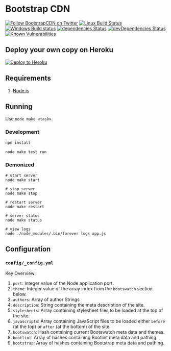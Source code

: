 # Bootstrap CDN

[![Follow BootstrapCDN on Twitter](https://img.shields.io/badge/twitter-@getBootstrapCDN-55acee.svg?style=flat-square)](https://twitter.com/getbootstrapcdn)
[![Linux Build Status](https://img.shields.io/travis/MaxCDN/bootstrap-cdn/develop.svg?label=Linux%20build&style=flat-square)](https://travis-ci.org/MaxCDN/bootstrap-cdn)
[![Windows Build status](https://img.shields.io/appveyor/ci/jdorfman/bootstrap-cdn/develop.svg?label=Windows%20build&style=flat-square)](https://ci.appveyor.com/project/jdorfman/bootstrap-cdn)
[![dependencies Status](https://img.shields.io/david/MaxCDN/bootstrap-cdn.svg?style=flat-square)](https://david-dm.org/MaxCDN/bootstrap-cdn)
[![devDependencies Status](https://img.shields.io/david/dev/MaxCDN/bootstrap-cdn.svg?style=flat-square)](https://david-dm.org/MaxCDN/bootstrap-cdn?type=dev)
[![Known Vulnerabilities](https://snyk.io/test/github/MaxCDN/bootstrap-cdn/195530b7ee73fda617b47f7d2839e5da8707b334/badge.svg)](https://snyk.io/test/github/MaxCDN/bootstrap-cdn/195530b7ee73fda617b47f7d2839e5da8707b334)

## Deploy your own copy on Heroku

[![Deploy to Heroku](https://www.herokucdn.com/deploy/button.png)](https://heroku.com/deploy)

## Requirements

1. [Node.js](https://nodejs.org/)

## Running

Use `node make <task>`.

### Development

```sh
npm install

node make test run
```

### Demonized

```shell
# start server
node make start

# stop server
node make stop

# restart server
node make restart

# server status
node make status

# view logs
node ./node_modules/.bin/forever logs app.js
```

## Configuration

### `config/_config.yml`

Key Overview:

1. `port`: Integer value of the Node application port.
2. `theme`: Integer value of the array index from the `bootswatch` section below.
3. `authors`: Array of author Strings
4. `description`: String containing the meta description of the site.
5. `stylesheets`: Array containing stylesheet files to be loaded at the top of the site.
6. `javascripts`: Array containing JavaScript files to be loaded either `before` (at the top) or `after` (at the bottom) of the site.
7. `bootswatch`: Hash containing current Bootswatch meta data and themes.
8. `bootlint`: Array of hashes containing Bootlint meta data and pathing.
9. `bootstrap`: Array of hashes containing Bootstrap meta data and pathing.
